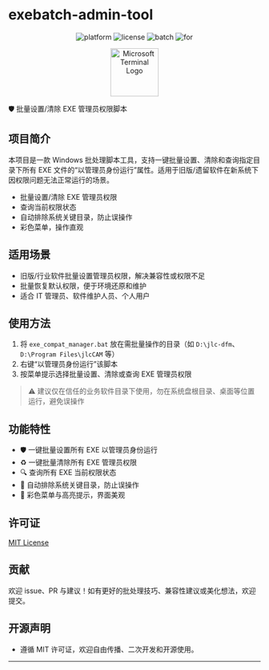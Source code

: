 # exebatch-admin-tool

<p align="center">
  <img src="https://img.shields.io/badge/Platform-Windows-blue?logo=windows" alt="platform"/>
  <img src="https://img.shields.io/badge/License-MIT-green" alt="license"/>
  <img src="https://img.shields.io/badge/Language-Batch%20%2F%20FOR-blueviolet" alt="batch"/>
  <img src="https://img.shields.io/badge/For-Legacy%20Software%20%7C%20IT%20Admin-orange" alt="for"/>
</p>

<p align="center">
  <!-- 微软终端 LOGO（ICO） -->
  <img src="https://raw.githubusercontent.com/microsoft/terminal/refs/heads/main/res/console.ico" alt="Microsoft Terminal Logo" width="96"/>
</p>


🛡️ 批量设置/清除 EXE 管理员权限脚本


## 项目简介

本项目是一款 Windows 批处理脚本工具，支持一键批量设置、清除和查询指定目录下所有 EXE 文件的“以管理员身份运行”属性。适用于旧版/遗留软件在新系统下因权限问题无法正常运行的场景。

- 批量设置/清除 EXE 管理员权限
- 查询当前权限状态
- 自动排除系统关键目录，防止误操作
- 彩色菜单，操作直观



## 适用场景

- 旧版/行业软件批量设置管理员权限，解决兼容性或权限不足
- 批量恢复默认权限，便于环境还原和维护
- 适合 IT 管理员、软件维护人员、个人用户


## 使用方法

1. 将 `exe_compat_manager.bat` 放在需批量操作的目录（如 `D:\jlc-dfm`、`D:\Program Files\jlcCAM` 等）
2. 右键“以管理员身份运行”该脚本
3. 按菜单提示选择批量设置、清除或查询 EXE 管理员权限

> ⚠️ 建议仅在信任的业务软件目录下使用，勿在系统盘根目录、桌面等位置运行，避免误操作

## 功能特性

- 🛡️ 一键批量设置所有 EXE 以管理员身份运行
- ♻️ 一键批量清除所有 EXE 管理员权限
- 🔍 查询所有 EXE 当前权限状态
- 🚫 自动排除系统关键目录，防止误操作
- 🌈 彩色菜单与高亮提示，界面美观

## 许可证

[MIT License](./LICENSE)

## 贡献

欢迎 issue、PR 与建议！如有更好的批处理技巧、兼容性建议或美化想法，欢迎提交。


## 开源声明

- 遵循 MIT 许可证，欢迎自由传播、二次开发和开源使用。

---
